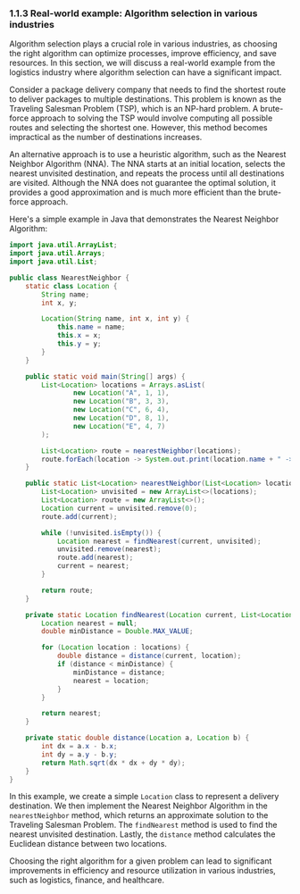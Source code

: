 ### 1.1.3 Real-world example: Algorithm selection in various industries

Algorithm selection plays a crucial role in various industries, as choosing the right algorithm can optimize processes, improve efficiency, and save resources. In this section, we will discuss a real-world example from the logistics industry where algorithm selection can have a significant impact.

Consider a package delivery company that needs to find the shortest route to deliver packages to multiple destinations. This problem is known as the Traveling Salesman Problem (TSP), which is an NP-hard problem. A brute-force approach to solving the TSP would involve computing all possible routes and selecting the shortest one. However, this method becomes impractical as the number of destinations increases.

An alternative approach is to use a heuristic algorithm, such as the Nearest Neighbor Algorithm (NNA). The NNA starts at an initial location, selects the nearest unvisited destination, and repeats the process until all destinations are visited. Although the NNA does not guarantee the optimal solution, it provides a good approximation and is much more efficient than the brute-force approach.

Here's a simple example in Java that demonstrates the Nearest Neighbor Algorithm:

```java
import java.util.ArrayList;
import java.util.Arrays;
import java.util.List;

public class NearestNeighbor {
    static class Location {
        String name;
        int x, y;

        Location(String name, int x, int y) {
            this.name = name;
            this.x = x;
            this.y = y;
        }
    }

    public static void main(String[] args) {
        List<Location> locations = Arrays.asList(
                new Location("A", 1, 1),
                new Location("B", 3, 3),
                new Location("C", 6, 4),
                new Location("D", 8, 1),
                new Location("E", 4, 7)
        );

        List<Location> route = nearestNeighbor(locations);
        route.forEach(location -> System.out.print(location.name + " -> "));
    }

    public static List<Location> nearestNeighbor(List<Location> locations) {
        List<Location> unvisited = new ArrayList<>(locations);
        List<Location> route = new ArrayList<>();
        Location current = unvisited.remove(0);
        route.add(current);

        while (!unvisited.isEmpty()) {
            Location nearest = findNearest(current, unvisited);
            unvisited.remove(nearest);
            route.add(nearest);
            current = nearest;
        }

        return route;
    }

    private static Location findNearest(Location current, List<Location> locations) {
        Location nearest = null;
        double minDistance = Double.MAX_VALUE;

        for (Location location : locations) {
            double distance = distance(current, location);
            if (distance < minDistance) {
                minDistance = distance;
                nearest = location;
            }
        }

        return nearest;
    }

    private static double distance(Location a, Location b) {
        int dx = a.x - b.x;
        int dy = a.y - b.y;
        return Math.sqrt(dx * dx + dy * dy);
    }
}
```

In this example, we create a simple `Location` class to represent a delivery destination. We then implement the Nearest Neighbor Algorithm in the `nearestNeighbor` method, which returns an approximate solution to the Traveling Salesman Problem. The `findNearest` method is used to find the nearest unvisited destination. Lastly, the `distance` method calculates the Euclidean distance between two locations.

Choosing the right algorithm for a given problem can lead to significant improvements in efficiency and resource utilization in various industries, such as logistics, finance, and healthcare.

